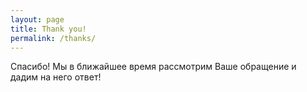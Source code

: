 ```yaml
---
layout: page
title: Thank you!
permalink: /thanks/
---
```


Спасибо! Мы в ближайшее время рассмотрим Ваше обращение и дадим на него ответ!
